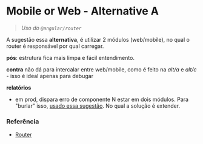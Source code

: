 # Mobile or Web - Alternative A

> _Uso do `@angular/router`_

A sugestão essa **alternativa**, é utilizar 2 módulos (web/mobile), no qual o router é responsável por qual carregar.

**pós**: estrutura fica mais limpa e fácil entendimento.

**contra** não dá para intercalar entre web/mobile, como é feito na _alt/a_ e _alt/c_ - isso é ideal apenas para debugar

**relatórios**

- em prod, dispara erro de componente N estar em dois módulos. Para "burlar" isso, [usado essa sugestão](https://github.com/angular/angular/issues/10646#issuecomment-239181520). No qual a solução é extender.
<!--

# MobileOrWeb

This project was generated with [Angular CLI](https://github.com/angular/angular-cli) version 8.3.28.

## Development server

Run `ng serve` for a dev server. Navigate to `http://localhost:4200/`. The app will automatically reload if you change any of the source files.

## Code scaffolding

Run `ng generate component component-name` to generate a new component. You can also use `ng generate directive|pipe|service|class|guard|interface|enum|module`.

## Build

Run `ng build` to build the project. The build artifacts will be stored in the `dist/` directory. Use the `--prod` flag for a production build.

## Running unit tests

Run `ng test` to execute the unit tests via [Karma](https://karma-runner.github.io).

## Running end-to-end tests

Run `ng e2e` to execute the end-to-end tests via [Protractor](http://www.protractortest.org/).

## Further help

To get more help on the Angular CLI use `ng help` or go check out the [Angular CLI README](https://github.com/angular/angular-cli/blob/master/README.md). -->

### Referência

- [Router](https://angular.io/api/router/Router)
